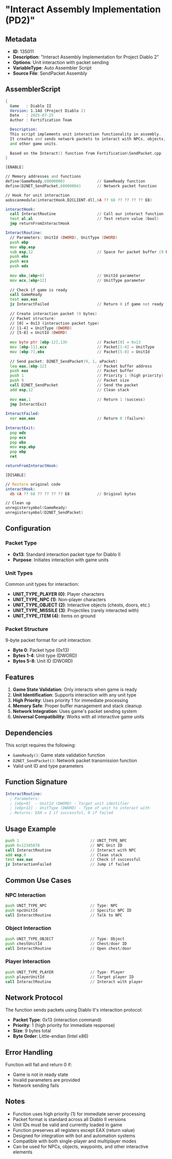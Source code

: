 # "Interact Assembly Implementation (PD2)"

## Metadata
- **ID**: 135011
- **Description**: "Interact Assembly Implementation for Project Diablo 2"
- **Options**: Unit interaction with packet sending
- **VariableType**: Auto Assembler Script
- **Source File**: SendPacket Assembly

## AssemblerScript

```asm
{ 
  Game   : Diablo II
  Version: 1.14d (Project Diablo 2)
  Date   : 2025-07-25
  Author : Fortification Team

  Description:
  This script implements unit interaction functionality in assembly.
  It creates and sends network packets to interact with NPCs, objects,
  and other game units.
  
  Based on the Interact() function from Fortification\SendPacket.cpp
}

[ENABLE]

// Memory addresses and functions
define(GameReady,60000000)              // GameReady function
define(D2NET_SendPacket,60000004)       // Network packet function

// Hook for unit interaction
aobscanmodule(interactHook,D2CLIENT.dll,6A ?? 68 ?? ?? ?? ?? E8)

interactHook:
  call InteractRoutine                  // Call our interact function
  test al,al                            // Test return value (bool)
  jmp returnFromInteractHook

InteractRoutine:
  // Parameters: UnitId (DWORD), UnitType (DWORD)
  push ebp
  mov ebp,esp
  sub esp,12                            // Space for packet buffer (9 bytes + alignment)
  push ebx
  push ecx
  push edx
  
  mov ebx,[ebp+8]                       // UnitId parameter
  mov ecx,[ebp+12]                      // UnitType parameter
  
  // Check if game is ready
  call GameReady
  test eax,eax
  jz InteractFailed                     // Return 0 if game not ready
  
  // Create interaction packet (9 bytes)
  // Packet structure:
  // [0] = 0x13 (interaction packet type)
  // [1-4] = UnitType (DWORD)
  // [5-8] = UnitId (DWORD)
  
  mov byte ptr [ebp-12],13h             // Packet[0] = 0x13
  mov [ebp-11],ecx                      // Packet[1-4] = UnitType
  mov [ebp-7],ebx                       // Packet[5-8] = UnitId
  
  // Send packet: D2NET_SendPacket(9, 1, aPacket)
  lea eax,[ebp-12]                      // Packet buffer address
  push eax                              // Packet buffer
  push 1                                // Priority 1 (high priority)
  push 9                                // Packet size
  call D2NET_SendPacket                 // Send the packet
  add esp,12                            // Clean stack
  
  mov eax,1                             // Return 1 (success)
  jmp InteractExit
  
InteractFailed:
  xor eax,eax                           // Return 0 (failure)
  
InteractExit:
  pop edx
  pop ecx
  pop ebx
  mov esp,ebp
  pop ebp
  ret

returnFromInteractHook:

[DISABLE]

// Restore original code
interactHook:
  db 6A ?? 68 ?? ?? ?? ?? E8            // Original bytes

// Clean up
unregistersymbol(GameReady)
unregistersymbol(D2NET_SendPacket)
```

## Configuration

### Packet Type
- **0x13**: Standard interaction packet type for Diablo II
- **Purpose**: Initiates interaction with game units

### Unit Types
Common unit types for interaction:
- **UNIT_TYPE_PLAYER (0)**: Player characters
- **UNIT_TYPE_NPC (1)**: Non-player characters
- **UNIT_TYPE_OBJECT (2)**: Interactive objects (chests, doors, etc.)
- **UNIT_TYPE_MISSILE (3)**: Projectiles (rarely interacted with)
- **UNIT_TYPE_ITEM (4)**: Items on ground

### Packet Structure
9-byte packet format for unit interaction:
- **Byte 0**: Packet type (0x13)
- **Bytes 1-4**: Unit type (DWORD)
- **Bytes 5-8**: Unit ID (DWORD)

## Features

1. **Game State Validation**: Only interacts when game is ready
2. **Unit Identification**: Supports interaction with any unit type
3. **High Priority**: Uses priority 1 for immediate processing
4. **Memory Safe**: Proper buffer management and stack cleanup
5. **Network Integration**: Uses game's packet sending system
6. **Universal Compatibility**: Works with all interactive game units

## Dependencies

This script requires the following:
- `GameReady()`: Game state validation function
- `D2NET_SendPacket()`: Network packet transmission function
- Valid unit ID and type parameters

## Function Signature

```asm
InteractRoutine:
  ; Parameters:
  ; [ebp+8]  - UnitId (DWORD) - Target unit identifier
  ; [ebp+12] - UnitType (DWORD) - Type of unit to interact with
  ; Returns: EAX = 1 if successful, 0 if failed
```

## Usage Example

```asm
push 1                               // UNIT_TYPE_NPC
push 0x12345678                      // NPC Unit ID
call InteractRoutine                 // Interact with NPC
add esp,8                            // Clean stack
test eax,eax                         // Check if successful
jz InteractionFailed                 // Jump if failed
```

## Common Use Cases

### NPC Interaction
```asm
push UNIT_TYPE_NPC                   // Type: NPC
push npcUnitId                       // Specific NPC ID
call InteractRoutine                 // Talk to NPC
```

### Object Interaction
```asm
push UNIT_TYPE_OBJECT                // Type: Object
push chestUnitId                     // Chest/door ID
call InteractRoutine                 // Open chest/door
```

### Player Interaction
```asm
push UNIT_TYPE_PLAYER                // Type: Player
push playerUnitId                    // Target player ID
call InteractRoutine                 // Interact with player
```

## Network Protocol

The function sends packets using Diablo II's interaction protocol:
- **Packet Type**: 0x13 (interaction command)
- **Priority**: 1 (high priority for immediate response)
- **Size**: 9 bytes total
- **Byte Order**: Little-endian (Intel x86)

## Error Handling

Function will fail and return 0 if:
- Game is not in ready state
- Invalid parameters are provided
- Network sending fails

## Notes

- Function uses high priority (1) for immediate server processing
- Packet format is standard across all Diablo II versions
- Unit IDs must be valid and currently loaded in game
- Function preserves all registers except EAX (return value)
- Designed for integration with bot and automation systems
- Compatible with both single-player and multiplayer modes
- Can be used for NPCs, objects, waypoints, and other interactive elements
